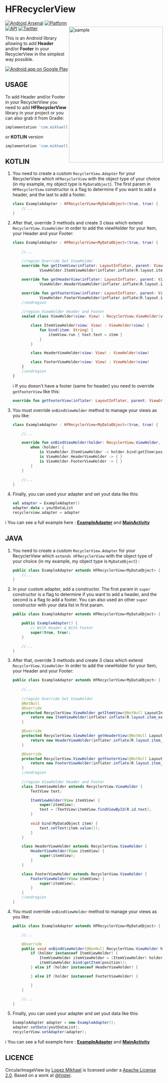 HFRecyclerView
=================

<img src="/preview/preview.gif" alt="sample" title="sample" width="300" height="435" align="right" vspace="20" />

[![Android Arsenal](https://img.shields.io/badge/Android%20Arsenal-HFRecyclerView-lightgrey.svg?style=flat)](https://android-arsenal.com/details/1/3196)
[![Platform](https://img.shields.io/badge/platform-android-green.svg)](http://developer.android.com/index.html)
[![API](https://img.shields.io/badge/API-14%2B-brightgreen.svg?style=flat)](https://android-arsenal.com/api?level=14)
[![Twitter](https://img.shields.io/badge/Twitter-@LopezMikhael-blue.svg?style=flat)](http://twitter.com/lopezmikhael)

This is an Android library allowing to add **Header** and/or **Footer** in your RecyclerView in the simplest way possible.

<a href="https://play.google.com/store/apps/details?id=com.mikhaellopez.lopspower">
  <img alt="Android app on Google Play" src="https://developer.android.com/images/brand/en_app_rgb_wo_45.png" />
</a>

USAGE
-----

To add Header and/or Footer in your RecyclerView you need to add **HFRecyclerView** library in your project or you can also grab it from Gradle:

```groovy
implementation 'com.mikhaellopez:hfrecyclerview:1.1.1'
```

or **KOTLIN** version

```groovy
implementation 'com.mikhaellopez:hfrecyclerview-kotlin:1.1.1'
```

KOTLIN
-----

1. You need to create a custom `RecyclerView.Adapter` for your RecyclerView which `HFRecyclerView` with the object type of your choice (in my example, my object type is `MyDataObject`). The first param in `HFRecyclerView` constructor is a flag to determine if you want to add a header, and the last to add a footer.

    ```kotlin
    class ExampleAdapter : HFRecyclerView<MyDataObject>(true, true) {
        //...
    }
    ```
2. After that, override 3 methods and create 3 class which extend `RecyclerView.ViewHolder` in order to add the viewHolder for your Item, your Header and your Footer:

    ```kotlin
    class ExampleAdapter : HFRecyclerView<MyDataObject>(true, true) {
        
        //...
        
        //region Override Get ViewHolder
        override fun getItemView(inflater: LayoutInflater, parent: ViewGroup): RecyclerView.ViewHolder =
                ViewHolder.ItemViewHolder(inflater.inflate(R.layout.item_example, parent, false))

        override fun getHeaderView(inflater: LayoutInflater, parent: ViewGroup): RecyclerView.ViewHolder =
                ViewHolder.HeaderViewHolder(inflater.inflate(R.layout.item_header, parent, false))

        override fun getFooterView(inflater: LayoutInflater, parent: ViewGroup): RecyclerView.ViewHolder =
                ViewHolder.FooterViewHolder(inflater.inflate(R.layout.item_footer, parent, false))
        //endregion
        
        //region ViewHolder Header and Footer
        sealed class ViewHolder(view: View) : RecyclerView.ViewHolder(view) {

            class ItemViewHolder(view: View) : ViewHolder(view) {
                fun bind(item: String) {
                    itemView.run { text.text = item }
                }
            }

            class HeaderViewHolder(view: View) : ViewHolder(view)

            class FooterViewHolder(view: View) : ViewHolder(view)
        }
        //endregion
    }
    ```
    
    :information_source: If you doesn't have a footer (same for header) you need to override `getFooterView` like this:

    ```kotlin
    override fun getFooterView(inflater: LayoutInflater, parent: ViewGroup): RecyclerView.ViewHolder? = null
    ```

3. You must override `onBindViewHolder` method to manage your views as you like:

    ```kotlin
    class ExampleAdapter : HFRecyclerView<MyDataObject>(true, true) {
    
        //...
    
        override fun onBindViewHolder(holder: RecyclerView.ViewHolder, position: Int) {
            when (holder) {
                is ViewHolder.ItemViewHolder -> holder.bind(getItem(position))
                is ViewHolder.HeaderViewHolder -> { }
                is ViewHolder.FooterViewHolder -> { }
            }
        }
        
        //...
    }
    ```
4. Finally, you can used your adapter and set yout data like this:

    ```kotlin
    val adapter = ExampleAdapter()
    adapter.data = youtDataList
    recyclerview.adapter = adapter
    ```

:information_source: You can see a full example here : [**ExampleAdapter**](/hfrecyclerview-example/src/main/java/com/mikhaellopez/hfrecyclerviewexample/kotlin/ExampleAdapter.kt) and [**MainActivity**](/hfrecyclerview-example/src/main/java/com/mikhaellopez/hfrecyclerviewexample/kotlin/MainActivity.kt)

JAVA
-----

1. You need to create a custom `RecyclerView.Adapter` for your RecyclerView which `extends HFRecyclerView` with the object type of your choice (in my example, my object type is `MyDataObject`) :

    ```java
    public class ExampleAdapter extends HFRecyclerView<MyDataObject> {
        //...
    }
    ```
2. In your custom adapter, add a constructor. The first param in `super` constructor is a flag to determine if you want to add a header, and the second is a flag to add a footer. You can also used an other `super` constructor with your data list in first param.
 
    ```java
    public class ExampleAdapter extends HFRecyclerView<MyDataObject> {
    
        public ExampleAdapter() {
            // With Header & With Footer
            super(true, true);
        }
    
        //...
    }
    ```
    
3. After that, override 3 methods and create 3 class which extend `RecyclerView.ViewHolder` in order to add the viewHolder for your Item, your Header and your Footer:

    ```java
    public class ExampleAdapter extends HFRecyclerView<MyDataObject> {
        
        //...
        
        //region Override Get ViewHolder
        @NotNull
        @Override
        protected RecyclerView.ViewHolder getItemView(@NotNull LayoutInflater inflater, @NotNull ViewGroup parent) {
            return new ItemViewHolder(inflater.inflate(R.layout.item_example, parent, false));
        }

        @Override
        protected RecyclerView.ViewHolder getHeaderView(@NotNull LayoutInflater inflater, @NotNull ViewGroup parent) {
            return new HeaderViewHolder(inflater.inflate(R.layout.item_header, parent, false));
        }

        @Override
        protected RecyclerView.ViewHolder getFooterView(@NotNull LayoutInflater inflater, @NotNull ViewGroup parent) {
            return new FooterViewHolder(inflater.inflate(R.layout.item_footer, parent, false));
        }
        //endregion
        
        //region ViewHolder Header and Footer
        class ItemViewHolder extends RecyclerView.ViewHolder {
            TextView text;

            ItemViewHolder(View itemView) {
                super(itemView);
                text = (TextView)itemView.findViewById(R.id.text);
            }
            
            void bind(MyDataObject item) {
                text.setText(item.value());
            }
        }

        class HeaderViewHolder extends RecyclerView.ViewHolder {
            HeaderViewHolder(View itemView) {
                super(itemView);
            }
        }

        class FooterViewHolder extends RecyclerView.ViewHolder {
            FooterViewHolder(View itemView) {
                super(itemView);
            }
        }
        //endregion
    }
    ```

4. You must override `onBindViewHolder` method to manage your views as you like:

    ```java
    public class ExampleAdapter extends HFRecyclerView<MyDataObject> {
    
        //...
    
        @Override
        public void onBindViewHolder(@NonNull RecyclerView.ViewHolder holder, int position) {
            if (holder instanceof ItemViewHolder) {
                ItemViewHolder itemViewHolder = (ItemViewHolder) holder;
                itemViewHolder.bind(getItem(position));
            } else if (holder instanceof HeaderViewHolder) {

            } else if (holder instanceof FooterViewHolder) {

            }
        }
        
        //...
    }
    ```
    
5. Finally, you can used your adapter and set yout data like this:

    ```java
    ExampleAdapter adapter = new ExampleAdapter();
    adapter.setData(youtDataList);
    recyclerView.setAdapter(adapter);
    ```

:information_source: You can see a full example here : [**ExampleAdapter**](/hfrecyclerview-example/src/main/java/com/mikhaellopez/hfrecyclerviewexample/java/ExampleAdapter.java) and [**MainActivity**](/hfrecyclerview-example/src/main/java/com/mikhaellopez/hfrecyclerviewexample/java/MainActivity.java)

LICENCE
-----

CircularImageView by [Lopez Mikhael](http://mikhaellopez.com/) is licensed under a [Apache License 2.0](http://www.apache.org/licenses/LICENSE-2.0). Based on a work at [@hister](http://stackoverflow.com/a/26573338/1832221).

